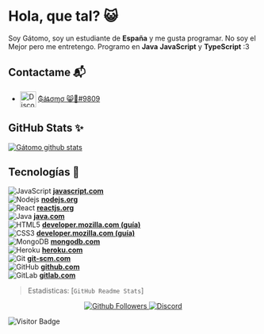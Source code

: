 # Hola, que tal? 😺

Soy Gátomo, soy un estudiante de **España** y me gusta programar. No soy el Mejor pero me entretengo. Programo en **Java** **JavaScript** y **TypeScript**
:3

## Contactame 📬
   - <img src="https://simpleicons.org/icons/discord.svg" alt="Discord" width="32" align="center"> [₲áȶσɱσ 😸🍺#9809](https://discord.gg/ZpWE57t)
   
   
## GitHub Stats ✨
[![Gátomo github stats](https://github-readme-stats.vercel.app/api?username=gatomo-oficial&show_icons=true&count_private=true&theme=react&extra=TheHuskyBot/Husky;Gatomo-Bunkers/Normal)](https://github.com/gatomo-oficial)

## Tecnologías 🍺
![JavaScript](https://img.shields.io/badge/-JavaScript-black?style=flat-square&logo=javascript) **[javascript.com](https://www.javascript.com/)**
<br>
![Nodejs](https://img.shields.io/badge/-Nodejs-black?style=flat-square&logo=Node.js) **[nodejs.org](https://nodejs.org/es/)**
<br>
![React](https://img.shields.io/badge/-React-black?style=flat-square&logo=react) **[reactjs.org](https://es.reactjs.org/)**
<br>
![Java](https://img.shields.io/badge/-java-E34A86?style=flat-square&logo=java) **[java.com](https://www.java.com/es/)**
<br>
![HTML5](https://img.shields.io/badge/-HTML5-E34F26?style=flat-square&logo=html5&logoColor=white) **[developer.mozilla.com (guía)](https://developer.mozilla.org/es/docs/Web/HTML)**
<br>
![CSS3](https://img.shields.io/badge/-CSS3-1572B6?style=flat-square&logo=css3) **[developer.mozilla.com (guía)](https://developer.mozilla.org/es/docs/Archive/CSS3)**
<br>
![MongoDB](https://img.shields.io/badge/-MongoDB-black?style=flat-square&logo=mongodb) **[mongodb.com](https://www.mongodb.com/es)**
<br>
![Heroku](https://img.shields.io/badge/-Heroku-430098?style=flat-square&logo=heroku) **[heroku.com](https://www.heroku.com/)**
<br>
![Git](https://img.shields.io/badge/-Git-black?style=flat-square&logo=git) **[git-scm.com](https://git-scm.com/)**
<br>
![GitHub](https://img.shields.io/badge/-GitHub-181717?style=flat-square&logo=github) **[github.com](https://github.com/)**
<br>
![GitLab](https://img.shields.io/badge/-GitLab-FCA121?style=flat-square&logo=gitlab) **[gitlab.com](https://about.gitlab.com/)**
<br>

> Estadisticas: [`GitHub Readme Stats`]

<p align="center">
  <a href="https://github.com/gatomo-oficial">
    <img alt="Github Followers" src="https://img.shields.io/github/followers/gatomo-oficial?logo=github&style=for-the-badge" />
  </a>
  <a href="https://discord.gg/NmW8kYv">
    <img alt="Discord" src="https://img.shields.io/discord/685949311443271744?logo=Discord&style=for-the-badge" />
  </a>

<div>
   
   ![Visitor Badge](https://visitor-badge.laobi.icu/badge?page_id=gatomo-oficial.gatomo-oficial)
   
</div>
</p>

